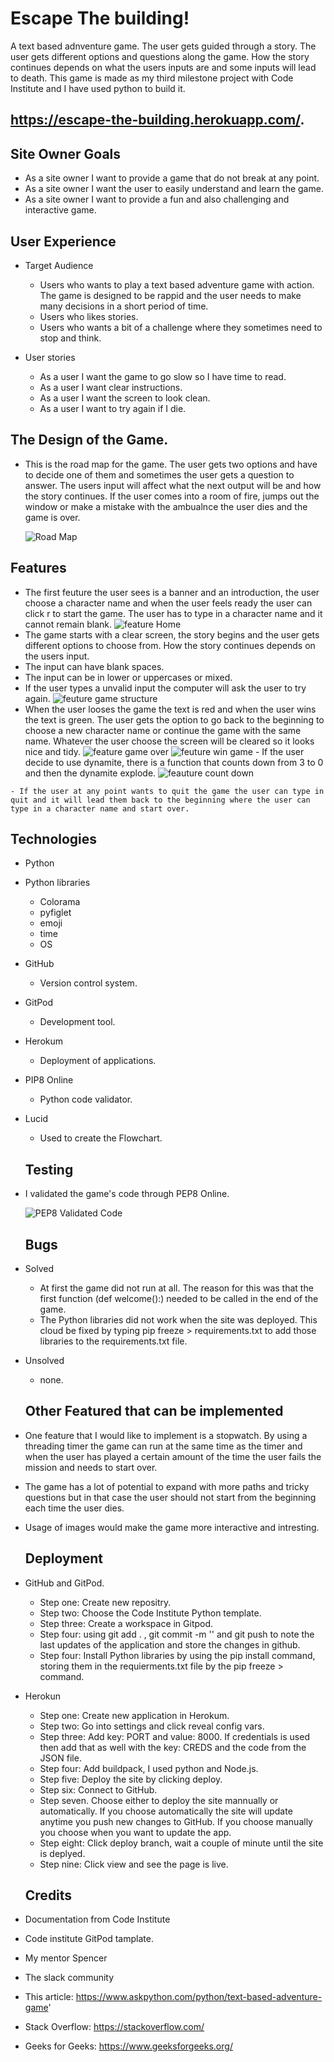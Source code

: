 # Escape The building!
A text based adnventure game. The user gets guided through a story. The user gets different options and questions along the game. How the story continues depends on what the users inputs are and some inputs will lead to death. This game is made as my third milestone project with Code Institute and I have used python to build it. 
## https://escape-the-building.herokuapp.com/.

## Site Owner Goals

  - As a site owner I want to provide a game that do not break at any point.
  - As a site owner I want the user to easily understand and learn the game.
  - As a site owner I want to provide a fun and also challenging and interactive game. 

## User Experience

 - Target Audience 

   - Users who wants to play a text based adventure game with action. The game is designed to be rappid and the user needs to make many decisions in a short period of time.
   - Users who likes stories.
   - Users who wants a bit of a challenge where they sometimes need to stop and think.

- User stories

  - As a user I want the game to go slow so I have time to read.
  - As a user I want clear instructions.
  - As a user I want the screen to look clean.
  - As a user I want to try again if I die.


## The Design of the Game.

- This is the road map for the game. The user gets two options and have to decide one of them and sometimes the user gets a question to answer. The users input will affect what the next output will be and how the story continues. If the user comes into a room of fire, jumps out the window or make a mistake with the ambualnce the user dies and the game is over.

  ![Road Map](/images/Road%20Map%20for%20Escape%20the%20Building.jpg)

 ## Features

   - The first feuture the user sees is a banner and an introduction, the user choose a character name and when the user feels ready the user can click r to start the game. The user has to type in a character name and it cannot remain blank.
 ![feature Home](/images/IMG-1644.jpg)
   - The game starts with a clear screen, the story begins and the user gets different options to choose from. How the story continues depends on the users input.
   - The input can have blank spaces.
   - The input can be in lower or uppercases or mixed.
   - If the user types a unvalid input the computer will ask the user to try again.
 ![feuture game structure](/images/IMG-1646.jpg)
   - When the user looses the game the text is red and when the user wins the text is green. The user gets the option to go back to the beginning to choose a new character name or continue the game with the same name. Whatever the user choose the screen will be cleared so it looks nice and tidy.
 ![feature game over ](/images/IMG-1647.jpg)
 ![feuture win game](/images/IMG-1648.jpg)
    - If the user decide to use dynamite, there is a function that counts down from 3 to 0 and then the dynamite explode.
 ![feauture count down](/images/IMG-1649.jpg)
   
    - If the user at any point wants to quit the game the user can type in quit and it will lead them back to the beginning where the user can type in a character name and start over.

  ## Technologies

- Python

 - Python libraries
   - Colorama
   - pyfiglet
   - emoji
   - time
   - OS 

- GitHub
  - Version control system.

- GitPod
  - Development tool.

- Herokum
  - Deployment of applications.

- PIP8 Online 
  - Python code validator.

- Lucid
  - Used to create the Flowchart. 

  ## Testing 

- I validated the game's code through PEP8 Online.


   ![PEP8 Validated Code](/images/Sk%C3%A4rmbild%20(136).png)

  ## Bugs 

- Solved
  - At first the game did not run at all. The reason for this was that the first function (def welcome():) needed to be called in the end of the game.
  - The Python libraries did not work when the site was deployed. This cloud be fixed by typing pip freeze > requirements.txt to add those libraries to the requirements.txt file.
  
- Unsolved
  - none.

  ## Other Featured that can be implemented
   
- One feature that I would like to implement is a stopwatch. By using a threading timer the game can run at the same time as the timer and when the user has played a certain amount of the time the user fails the mission and needs to start over.
- The game has a lot of potential to expand with more paths and tricky questions but in that case the user should not start from the beginning each time the user dies.
- Usage of images would make the game more interactive and intresting.

  ## Deployment 

- GitHub and GitPod.

  - Step one: Create new repositry.
  - Step two: Choose the Code Institute Python template.
  - Step three: Create a workspace in Gitpod.
  - Step four: using git add . , git commit -m '' and git push to note the last updates of the application and store the changes in github.
  - Step four: Install Python libraries by using the pip install command, storing them in the requierments.txt file by the pip freeze > command. 

- Herokun

  - Step one: Create new application in Herokum.
  - Step two: Go into settings and click reveal config vars.
  - Step three: Add key: PORT and value: 8000. If credentials is used then add that as well with the key: CREDS and the code from the JSON file.
  - Step four: Add buildpack, I used python and Node.js.
  - Step five: Deploy the site by clicking deploy. 
  - Step six: Connect to GitHub.
  - Step seven. Choose either to deploy the site mannually or automatically. If you choose automatically the site will update anytime you push new changes to GitHub. If you choose manually you choose when you want to update the app.
  - Step eight: Click deploy branch, wait a couple of minute until the site is deplyed.
  - Step nine: Click view and see the page is live.

  ## Credits 
- Documentation from Code Institute
- Code institute GitPod tamplate. 
- My mentor Spencer
- The slack community
- This article: https://www.askpython.com/python/text-based-adventure-game'
- Stack Overflow: https://stackoverflow.com/
- Geeks for Geeks: https://www.geeksforgeeks.org/
